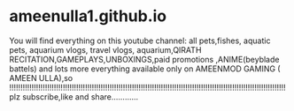 # ameenulla1.github.io
You will find everything on this youtube channel: all pets,fishes, aquatic pets, aquarium vlogs, travel vlogs, aquarium,QIRATH RECITATION,GAMEPLAYS,UNBOXINGS,paid promotions ,ANIME(beyblade battels) and lots more everything available only on AMEENMOD GAMING ( AMEEN ULLA),so !!!!!!!!!!!!!!!!!!!!!!!!!!!!!!!!!!!!!!!!!!!!!!!!!!!!!!!!!!!!!!!!!!!!!!!!!!!!!!!!!!!!!!!!!!!!!!!!!!!!!!!!!!!!!!!!!!!!!!!!!!!!plz subscribe,like and share............
